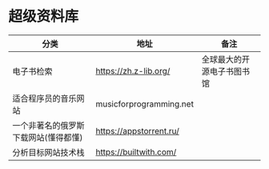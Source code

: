 # 超级资料库

| 分类                                 | 地址                    | 备注                       |
| ------------------------------------ | ----------------------- | -------------------------- |
| 电子书检索                           | https://zh.z-lib.org/   | 全球最大的开源电子书图书馆 |
| 适合程序员的音乐网站                 | musicforprogramming.net |
| 一个非著名的俄罗斯下载网站(懂得都懂) | https://appstorrent.ru/ |                            |
| 分析目标网站技术栈                   | https://builtwith.com/  |                            |
